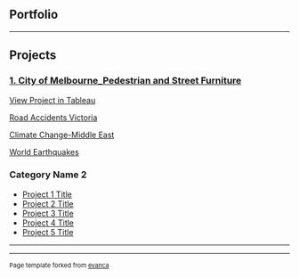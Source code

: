 ## Portfolio

---

## Projects

### [1. City of Melbourne_Pedestrian and Street Furniture](/sample_page)

<a href="https://public.tableau.com/profile/aqsa7618#!/vizhome/CityofMelbourne-PedesterianandStreetFurniture/PedestrianSensoracrossMelbourne">View Project in Tableau</a> 

<!img src ="images/melbourne_city_hertiage.jpg">

[Road Accidents Victoria](/pdf/sample_presentation.pdf)
<!img src="images/accidents.jpg?raw=true"/>

[Climate Change-Middle East](http://example.com/)
<!img src="images/climate_change.jpg?raw=true"/>

[World Earthquakes ](http://example.com/)
<!img src="images/eathquakes.jpg?raw=true"/>

### Category Name 2

- [Project 1 Title](http://example.com/)
- [Project 2 Title](http://example.com/)
- [Project 3 Title](http://example.com/)
- [Project 4 Title](http://example.com/)
- [Project 5 Title](http://example.com/)

---




---
<p style="font-size:11px">Page template forked from <a href="https://github.com/evanca/quick-portfolio">evanca</a></p>
<!-- Remove above link if you don't want to attibute -->
